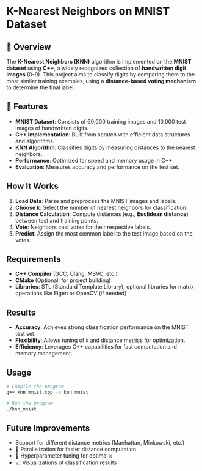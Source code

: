 #  K-Nearest Neighbors on MNIST Dataset

## 📖 Overview
The **K-Nearest Neighbors (KNN)** algorithm is implemented on the **MNIST dataset** using **C++**, a widely recognized collection of **handwritten digit images** (0-9). This project aims to classify digits by comparing them to the most similar training examples, using a **distance-based voting mechanism** to determine the final label.

## 🔹 Features
-  **MNIST Dataset**: Consists of 60,000 training images and 10,000 test images of handwritten digits.
-  **C++ Implementation**: Built from scratch with efficient data structures and algorithms.
-  **KNN Algorithm**: Classifies digits by measuring distances to the nearest neighbors.
-  **Performance**: Optimized for speed and memory usage in C++.
-  **Evaluation**: Measures accuracy and performance on the test set.

##  How It Works
1. **Load Data**: Parse and preprocess the MNIST images and labels.
2. **Choose k**: Select the number of nearest neighbors for classification.
3. **Distance Calculation**: Compute distances (e.g., **Euclidean distance**) between test and training points.
4. **Vote**: Neighbors cast votes for their respective labels.
5. **Predict**: Assign the most common label to the test image based on the votes.

##  Requirements
- **C++ Compiler** (GCC, Clang, MSVC, etc.)
- **CMake** (Optional, for project building)
- **Libraries**: STL (Standard Template Library), optional libraries for matrix operations like Eigen or OpenCV (if needed)

##  Results
- **Accuracy**: Achieves strong classification performance on the MNIST test set.
- **Flexibility**: Allows tuning of `k` and distance metrics for optimization.
- **Efficiency**: Leverages C++ capabilities for fast computation and memory management.

##  Usage
```bash
# Compile the program
g++ knn_mnist.cpp -o knn_mnist

# Run the program
./knn_mnist
```

##  Future Improvements
-  Support for different distance metrics (Manhattan, Minkowski, etc.)
- 🚀 Parallelization for faster distance computation
- 🧠 Hyperparameter tuning for optimal `k`
- 📈 Visualizations of classification results



